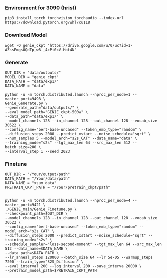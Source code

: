 ### Environment for 3090 (hrist)

```pip3 install torch torchvision torchaudio --index-url https://download.pytorch.org/whl/cu118```


### Download Model

`wget -O genie_ckpt "https://drive.google.com/u/0/uc?id=1-AZssEmgs0QdTp_w8-_4cPi0cV-Hot4N"`

### Generate
```
OUT_DIR = "data/outputs/"
MODEL_DIR = "genie_ckpt"
DATA_PATH = "data/exp1/"
DATA_NAME = "data"

python -u -m torch.distributed.launch --nproc_per_node=1 --master_port=9498 \
Genie_Generate.py \
--generate_path="data/outputs/" \
--eval_model_path="GENIE_ckpt-500w" \
--data_path="data/exp1/" \
--model_channels 128 --in_channel 128 --out_channel 128 --vocab_size 30522 \
--config_name="bert-base-uncased" --token_emb_type="random" \
--diffusion_steps 2000 --predict_xstart --noise_schedule="sqrt" \
--num_samples 5 --model_arch="s2s_CAT" --data_name="data" \
--training_mode="s2s" --tgt_max_len 64 --src_max_len 512 --batch_size=200 \
--interval_step 1 --seed 2023
```

### Finetune
```
OUT_DIR = "/Your/output/path"
DATA_PATH = "/Your/data/path"
DATA_NAME = "xsum_data"
PRETRAIN_CKPT_PATH = "/Your/pretrain_ckpt/path"


python -u -m torch.distributed.launch --nproc_per_node=4 --master_port=9421 \
./GENIE_main/Genie_Finetune.py \
--checkpoint_path=$OUT_DIR \
--model_channels 128 --in_channel 128 --out_channel 128 --vocab_size 30522 \
--config_name="bert-base-uncased" --token_emb_type="random" --model_arch="s2s_CAT" \
--diffusion_steps 2000 --predict_xstart --noise_schedule="sqrt" --training_mode="s2s" \
--schedule_sampler="loss-second-moment" --tgt_max_len 64 --src_max_len 512 --data_name=$DATA_NAME \
--data_path=$DATA_PATH \
--lr_anneal_steps 120000 --batch_size 64 --lr 5e-05 --warmup_steps 7200 --train_type="S2S_Diffusion" \
--eval_interval 200 --log_interval 200 --save_interva 20000 \
--pretrain_model_path=$PRETRAIN_CKPT_PATH
```
